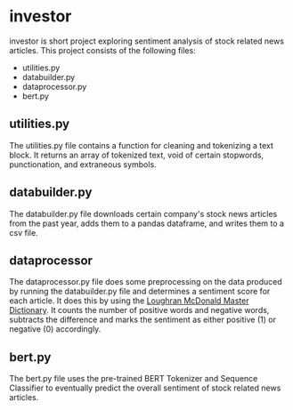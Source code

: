 # investor

investor is short project exploring sentiment analysis of stock related news articles. This project consists of the following files:

* utilities.py
* databuilder.py
* dataprocessor.py
* bert.py

## utilities.py

The utilities.py file contains a function for cleaning and tokenizing a text block. It returns an array of tokenized text, void of certain stopwords, punctionation, and extraneous symbols.

## databuilder.py
 
The databuilder.py file downloads certain company's stock news articles from the past year, adds them to a pandas dataframe, and writes them to a csv file.

## dataprocessor

The dataprocessor.py file does some preprocessing on the data produced by running the databuilder.py file and determines a sentiment score for each article. It does this by using the [Loughran McDonald Master Dictionary](https://sraf.nd.edu/textual-analysis/resources/#Master%20Dictionary). It counts the number of positive words and negative words, subtracts the difference and marks the sentiment as either positive (1) or negative (0) accordingly. 

## bert.py

The bert.py file uses the pre-trained BERT Tokenizer and Sequence Classifier to eventually predict the overall sentiment of stock related news articles.
